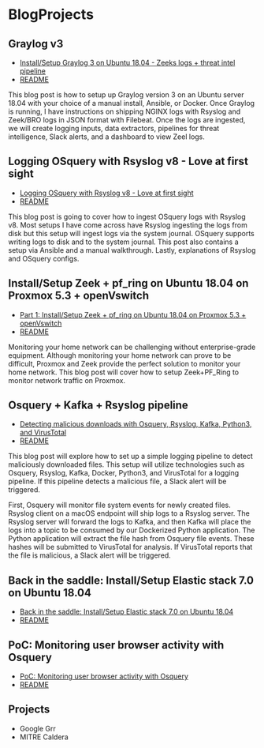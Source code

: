 # BlogProjects

## Graylog v3
* [Install/Setup Graylog 3 on Ubuntu 18.04 - Zeeks logs + threat intel pipeline](https://holdmybeersecurity.com/2019/03/27/install-setup-graylog-3-on-ubuntu-18-04-zeeks-logs-threat-intel-pipeline/)
* [README](Graylogv3/README.md)

This blog post is how to setup up Graylog version 3 on an Ubuntu server 18.04 with your choice of a manual install, Ansible, or Docker. Once Graylog is running, I have instructions on shipping NGINX logs with Rsyslog and Zeek/BRO logs in JSON format with Filebeat. Once the logs are ingested, we will create logging inputs, data extractors,  pipelines for threat intelligence, Slack alerts, and a dashboard to view Zeel logs.

## Logging OSquery with Rsyslog v8 - Love at first sight
* [Logging OSquery with Rsyslog v8 - Love at first sight](https://holdmybeersecurity.com/2019/03/29/logging-osquery-with-rsyslog-v8-love-at-first-sight/)
* [README](osquery_rsyslog/README.md)

This blog post is going to cover how to ingest OSquery logs with Rsyslog v8. Most setups I have come across have Rsyslog ingesting the logs from disk but this setup will ingest logs via the system journal. OSquery supports writing logs to disk and to the system journal. This post also contains a setup via Ansible and a manual walkthrough. Lastly, explanations of Rsyslog and OSquery configs.

## Install/Setup Zeek + pf_ring on Ubuntu 18.04 on Proxmox 5.3 + openVswitch
* [Part 1: Install/Setup Zeek + pf_ring on Ubuntu 18.04 on Proxmox 5.3 + openVswitch](https://holdmybeersecurity.com/2019/04/03/part-1-install-setup-zeek-pf_ring-on-ubuntu-18-04-on-proxmox-5-3-openvswitch/)
* [README](zeek_pfring/README.md)

Monitoring your home network can be challenging without enterprise-grade equipment. Although monitoring your home network can prove to be difficult, Proxmox and Zeek provide the perfect solution to monitor your home network. This blog post will cover how to setup Zeek+PF_Ring to monitor network traffic on Proxmox.

## Osquery + Kafka + Rsyslog pipeline
* [Detecting malicious downloads with Osquery, Rsyslog, Kafka, Python3, and VirusTotal](https://holdmybeersecurity.com/2019/04/25/detecting-malicious-downloads-with-osquery-rsyslog-kafka-python3-and-virustotal/)
* [README](osquery_kafka_rsyslog/README.md)

This blog post will explore how to set up a simple logging pipeline to detect maliciously downloaded files. This setup will utilize technologies such as Osquery, Rsyslog, Kafka, Docker, Python3, and VirusTotal for a logging pipeline. If this pipeline detects a malicious file, a Slack alert will be triggered.

First, Osquery will monitor file system events for newly created files. Rsyslog client on a macOS endpoint will ship logs to a Rsyslog server. The Rsyslog server will forward the logs to Kafka, and then Kafka will place the logs into a topic to be consumed by our Dockerized Python application. The Python application will extract the file hash from Osquery file events. These hashes will be submitted to VirusTotal for analysis. If VirusTotal reports that the file is malicious, a Slack alert will be triggered.

## Back in the saddle: Install/Setup Elastic stack 7.0 on Ubuntu 18.04
* [Back in the saddle: Install/Setup Elastic stack 7.0 on Ubuntu 18.04](https://holdmybeersecurity.com/2019/05/01/back-in-the-saddle-install-setup-elastic-stack-7-0-on-ubuntu-18-04/)
* [README](ElasticStackv7/README.md)


## PoC: Monitoring user browser activity with Osquery
* [PoC: Monitoring user browser activity with Osquery](https://holdmybeersecurity.com/2019/10/06/poc-monitoring-user-browser-activity-with-osquery/)
* [README](osquery-url-monitor/README.md)

## Projects
* Google Grr
* MITRE Caldera
